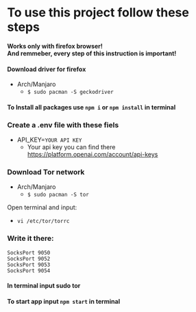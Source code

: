 # To use this project follow these steps

**Works only with firefox browser!** <br>
**And remmeber, every step of this instruction is important!**

#### Download driver for firefox
  * Arch/Manjaro
    - `$ sudo pacman -S geckodriver`


#### To Install all packages use `npm i` or `npm install` in terminal

### Create a .env file with these fiels
* API_KEY=`YOUR API KEY`
  * Your api key you can find there https://platform.openai.com/account/api-keys

### Download Tor network
* Arch/Manjaro
  - `$ sudo pacman -S tor`

Open terminal and input: 
- `vi /etc/tor/torrc`

### Write it there: <br>

```
SocksPort 9050
SocksPort 9052 
SocksPort 9053 
SocksPort 9054
```

#### In terminal input sudo tor
#### To start app input `npm start` in terminal